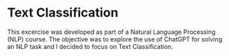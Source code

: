 # Text Classification 
This excercise was developed as part of a Natural Language Processing (NLP) course. 
The objective was to explore the use of ChatGPT for solving an NLP task and I decided to focus on Text Classification.

